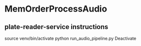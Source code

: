 # MemOrderProcessAudio

## plate-reader-service instructions
source venv/bin/activate
python run_audio_pipeline.py
Deactivate
